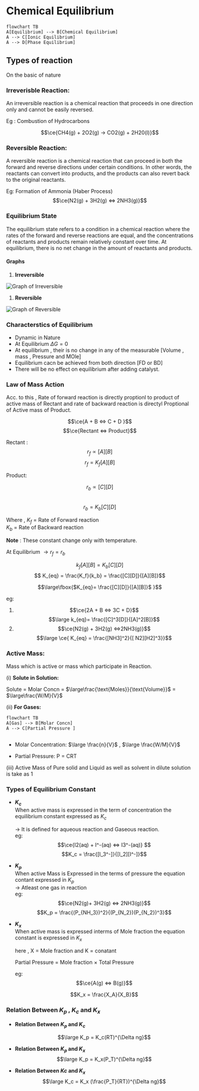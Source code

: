 
# Chemical Equilibrium 
```mermaid
flowchart TB
A[Equilibrium] --> B[Chemical Equilibrium]
A --> C[Ionic Equilibrium]
A --> D[Phase Equilibrium]

```

## Types of reaction

On the basic of nature 
### Irreverisble Reaction:
An irreversible reaction is a chemical reaction that proceeds in one direction only and cannot be easily reversed.  

Eg : Combustion of Hydrocarbons 
  
$$\ce{CH4(g) + 2O2(g) -> CO2(g) + 2H20(l)}$$

### Reversible Reaction:

A reversible reaction is a chemical reaction that can proceed in both the forward and reverse directions under certain conditions. 
In other words, the reactants can convert into products, and the products can also revert back to the original reactants.   

Eg: Formation of Ammonia (Haber Process)
$$\ce{N2(g) + 3H2(g) <=> 2NH3(g)}$$

### Equilibrium State
The equilibrium state refers to a condition in a chemical reaction where the rates of the forward and reverse reactions are equal, and the concentrations of reactants and products remain relatively constant over time. At equilibrium, there is no net change in the amount of reactants and products.

#### Graphs 

1. **Irreversible**


![Graph of Irreversible](https://cdn.discordapp.com/attachments/1170953274384453702/1173636731346636891/image.png?ex=6564ad61&is=65523861&hm=e2a8785b303bae6207ee4ebb715c8cafa6feb4ef7f350b19e3788a4c105ac326&)
 
1. **Reversible**  
   
![Graph of Reversible](https://cdn.discordapp.com/attachments/1170953274384453702/1173638517633601597/image.png?ex=6564af0b&is=65523a0b&hm=882df824ca12806088a39da4e167c583c142f20c0240e36853b45a5448c9cb4f&)


### Characterstics of Equilibrium

- Dynamic in Nature
- At Equilibrium $\Delta G = 0$
- At equilibrium , their is no change in any of the measurable [Volume , mass , Pressure and MOle]
- Equilibrium cacn be achieved from both direction [FD or BD]
- There will be no effect on equilibrium after adding catalyst.

### Law of Mass Action

Acc. to this , Rate of forward reaction is directly proptionl to product of active mass of Rectant and rate of backward reaction is directyl Proptional of Active mass of Product.  

$$\ce{A + B <=> C + D }$$
$$\ce{Rectant  <=> Product}$$

Rectant :
$$r_f \propto [A][B]$$ 
$$r_f = K_f [A][B]$$   

Product:

$$r_b \propto [C][D]$$   
$$r_b = K_b [C][D]$$  

Where , $K_f$ = Rate of Forward reaction  
 $K_b$ = Rate of Backward reaction  

 **Note** : These constant change only with temperature.

At Equilibrium $\to  r_f = r_b$

$$k_f [A][B] = K_b[C][D]$$
$$ K_{eq} = \frac{K_f}{k_b} = \frac{[C][D]}{[A][B]}$$

$$\large\fbox{$K_{eq}= \frac{[C][D]}{[A][B]}$  }$$

eg: 
1. $$\ce{2A + B <=> 3C + D}$$
   $$\large k_{eq}= \frac{[C]^3[D]}{[A]^2[B]}$$
2. $$\ce{N2(g) + 3H2(g) <=>2NH3(g)}$$
   $$\large \ce{ K_{eq} = \frac{[NH3]^2}{[ N2][H2]^3}}$$


### Active Mass:

Mass which is active or mass which participate in Reaction.

   (i) **Solute in Solution:**

   Solute = Molar Concn = $\large\frac{\text{Moles}}{\text{Volume}}$ = $\large\frac{W/M}{V}$  

   (ii) **For Gases:**

   ```mermaid
   flowchart TB
   A[Gas] --> B[Molar Concn]
   A --> C[Partial Pressure ]

   
   ```

- Molar Concentration:  $\large \frac{n}{V}$ , $\large \frac{W/M}{V}$  
  
-  Partial Pressure:  P = CRT 
  
  (iii) Active Mass of Pure solid and Liquid as well as solvent in dilute solution is take as 1  

### Types of Equilibrium Constant 

- **$K_c$**  
When active mass is expressed in the term of concentration the equilibrium constant expressed as $K_c$  

  $\to$ It is defined for aqueous reaction and Gaseous reaction.  
  eg:  
  $$\ce{I2(aq) + I^-(aq) <=> I3^-(aq)}  $$
  $$K_c = \frac{[I_3^-]}{[I_2][I^-]}$$

- **$K_p$**  
  When active Mass is Expressed in the terms of pressure the equation contant expressed in $K_p$   
  $\to$ Atleast one gas in reaction  
  eg:
  $$\ce{N2(g)+ 3H2(g) <=> 2NH3(g)}$$
  $$K_p = \frac{(P_{NH_3})^2}{(P_{N_2})(P_{N_2})^3}$$

- **$K_x$**  
  When active mass is expressed interms of Mole fraction the equation constant is expressed in $K_x$

  here , X = Mole fraction and K = conatant 

  Partial Pressure = Mole fraction $\times$ Total Pressure 

  eg:
  $$\ce{A(g) <=> B(g)}$$

  $$K_x = \frac{X_A}{X_B}$$ 

### Relation Between $K_p$ , $K_c$ and $K_x$

- **Relation Between $K_p$ and $K_c$**
  
  $$\large K_p = K_c(RT)^{\Delta ng}$$   


- **Relation Between $K_p$ and $K_x$**
  $$\large K_p = K_x(P_T)^{\Delta ng}$$  

- **Relation Between $Kc$ and $K_x$**
  $$\large K_c = K_x (\frac{P_T}{RT})^{\Delta ng}$$   



  
  









